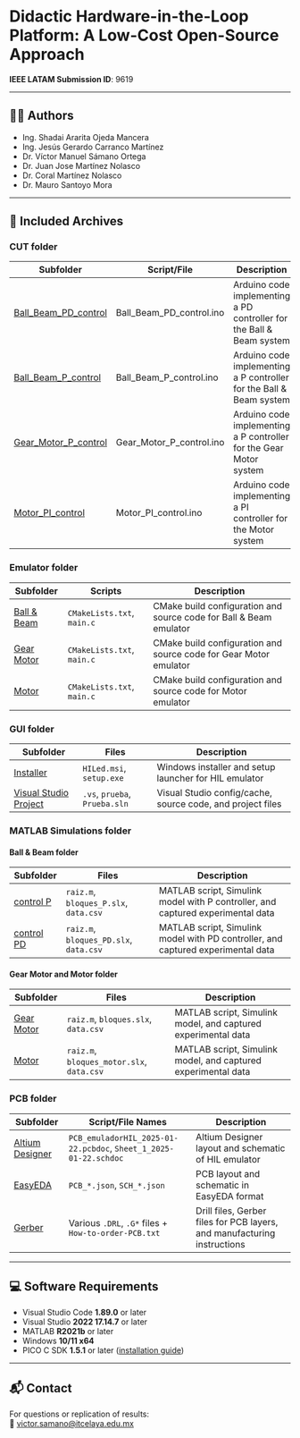 # Didactic Hardware-in-the-Loop Platform: A Low-Cost Open-Source Approach

**IEEE LATAM Submission ID**: 9619

---

## 👨‍🔬 Authors

- Ing. Shadai Ararita Ojeda Mancera  
- Ing. Jesús Gerardo Carranco Martínez  
- Dr. Víctor Manuel Sámano Ortega  
- Dr. Juan Jose Martínez Nolasco  
- Dr. Coral Martínez Nolasco  
- Dr. Mauro Santoyo Mora

---

## 📁 Included Archives

### CUT folder

| Subfolder             | Script/File                       | Description                                                                                                                 |
|-----------------------|-----------------------------------|-----------------------------------------------------------------------------------------------------------------------------|
| [Ball_Beam_PD_control](./CUT/Ball_Beam_PD_control/Ball_Beam_PD_control.ino)  | Ball_Beam_PD_control.ino          | Arduino code implementing a PD controller for the Ball & Beam system |
| [Ball_Beam_P_control](./CUT/Ball_Beam_P_control/Ball_Beam_P_control.ino)     | Ball_Beam_P_control.ino           | Arduino code implementing a P controller for the Ball & Beam system  |
| [Gear_Motor_P_control](./CUT/Gear_Motor_P_control/Gear_Motor_P_control.ino)  | Gear_Motor_P_control.ino          | Arduino code implementing a P controller for the Gear Motor system   |
| [Motor_PI_control](./CUT/Motor_PI_control/Motor_PI_control.ino)              | Motor_PI_control.ino              | Arduino code implementing a PI controller for the Motor system       |

### Emulator folder

| Subfolder     | Scripts                   | Description                                                                                    |
|---------------|---------------------------|------------------------------------------------------------------------------------------------|
| [Ball & Beam](./Emulator/Ball%20&%20Beam) | `CMakeLists.txt`, `main.c`| CMake build configuration and source code for Ball & Beam emulator |
| [Gear Motor](./Emulator/Gear%20Motor)     | `CMakeLists.txt`, `main.c`| CMake build configuration and source code for Gear Motor emulator  |
| [Motor](./Emulator/Motor)                 | `CMakeLists.txt`, `main.c`| CMake build configuration and source code for Motor emulator       |

### GUI folder

| Subfolder                | Files                                         | Description                                                                                            |
|--------------------------|-----------------------------------------------|--------------------------------------------------------------------------------------------------------|
| [Installer](./GUI/Installer)                                             | `HILed.msi`, `setup.exe`                  | Windows installer and setup launcher for HIL emulator      |
| [Visual Studio Project](./GUI/Visual%20Studio%20Community%20Project.zip) | `.vs`, `prueba`, `Prueba.sln`             | Visual Studio config/cache, source code, and project files |

### MATLAB Simulations folder

#### Ball & Beam folder

| Subfolder     | Files                                  | Description                                                                                                                           |
|---------------|----------------------------------------|---------------------------------------------------------------------------------------------------------------------------------------|
| [control P](./MATLAB%20simulations/Ball%20%26%20Beam/control%20P)   | `raiz.m`, `bloques_P.slx`, `data.csv` | MATLAB script, Simulink model with P controller, and captured experimental data  |
| [control PD](./MATLAB%20simulations/Ball%20%26%20Beam/control%20PD) | `raiz.m`, `bloques_PD.slx`, `data.csv`| MATLAB script, Simulink model with PD controller, and captured experimental data |

#### Gear Motor and Motor folder

| Subfolder     | Files                                   | Description                                                                                        |
|---------------|-----------------------------------|----------------------------------------------------------------------------------------------------------|
| [Gear Motor](./MATLAB%20simulations/Gear%20Motor) | `raiz.m`, `bloques.slx`, `data.csv`      | MATLAB script, Simulink model, and captured experimental data |
| [Motor](./MATLAB%20simulations/Motor)             | `raiz.m`, `bloques_motor.slx`, `data.csv`| MATLAB script, Simulink model, and captured experimental data |

### PCB folder

| Subfolder         | Script/File Names      | Description                                                                                                                       |
|-------------------|------------------------|-----------------------------------------------------------------------------------------------------------------------------------|
| [Altium Designer](./PCB/Altium%20Designer) | `PCB_emuladorHIL_2025-01-22.pcbdoc`, `Sheet_1_2025-01-22.schdoc` | Altium Designer layout and schematic of HIL emulator           |
| [EasyEDA](./PCB/EasyEDA)                   | `PCB_*.json`, `SCH_*.json`                             | PCB layout and schematic in EasyEDA format                               |
| [Gerber](./PCB/GERBER.zip)                 | Various `.DRL`, `.G*` files + `How-to-order-PCB.txt`   | Drill files, Gerber files for PCB layers, and manufacturing instructions |

---

## 💻 Software Requirements

- Visual Studio Code **1.89.0** or later  
- Visual Studio **2022 17.14.7** or later  
- MATLAB **R2021b** or later  
- Windows **10/11 x64**  
- PICO C SDK **1.5.1** or later ([installation guide](https://www.youtube.com/watch?v=gElPEETEqHI))

---

## 📬 Contact

For questions or replication of results:  
📧 [victor.samano@itcelaya.edu.mx](mailto:victor.samano@itcelaya.edu.mx)
